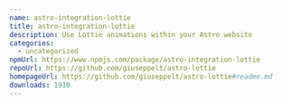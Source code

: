 ```yaml
---
name: astro-integration-lottie
title: astro-integration-lottie
description: Use Lottie animations within your Astro website
categories:
  - uncategorized
npmUrl: https://www.npmjs.com/package/astro-integration-lottie
repoUrl: https://github.com/giuseppelt/astro-lottie
homepageUrl: https://github.com/giuseppelt/astro-lottie#readme.md
downloads: 1910
---
```

